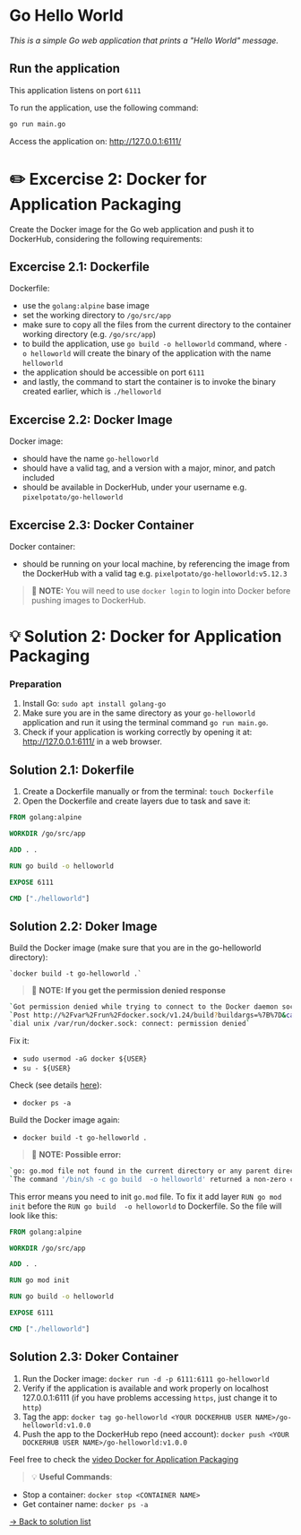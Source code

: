 # Go Hello World

*This is a simple Go web application that prints a "Hello World" message.*

## Run the application

This application listens on port `6111`

To run the application, use the following command:

```sh
go run main.go 
```

Access the application on: <http://127.0.0.1:6111/>

# :pencil2: Excercise 2: Docker for Application Packaging

Create the Docker image for the Go web application and push it to DockerHub, considering the following requirements:

## Excercise 2.1: Dockerfile

Dockerfile:

- use the `golang:alpine` base image
- set the working directory to `/go/src/app`
- make sure to copy all the files from the current directory to the container working directory (e.g. `/go/src/app`)
- to build the application, use `go build -o helloworld` command, where `-o helloworld` will create the binary of the application with the name `helloworld`
- the application should be accessible on port `6111`
- and lastly, the command to start the container is to invoke the binary created earlier, which is `./helloworld`

## Excercise 2.2: Docker Image

Docker image:

- should have the name `go-helloworld`
- should have a valid tag, and a version with a major, minor, and patch included
- should be available in DockerHub, under your username e.g. `pixelpotato/go-helloworld`

## Excercise 2.3: Docker Container

Docker container:

- should be running on your local machine, by referencing the image from the DockerHub with a valid tag e.g. `pixelpotato/go-helloworld:v5.12.3`

> :pushpin: **NOTE:** You will need to use `docker login` to login into Docker before pushing images to DockerHub.

# :bulb: Solution 2: Docker for Application Packaging

### Preparation

1. Install Go: `sudo apt install golang-go`
2. Make sure you are in the same directory as your `go-helloworld` application and run it using the terminal command `go run main.go`.
3. Check if your application is working correctly by opening it at: <http://127.0.0.1:6111/> in a web browser.

## Solution 2.1: Dokerfile

1. Create a Dockerfile manually or from the terminal: `touch Dockerfile`
2. Open the Dockerfile and create layers due to task and save it:

```dockerfile
FROM golang:alpine

WORKDIR /go/src/app

ADD . .

RUN go build -o helloworld

EXPOSE 6111

CMD ["./helloworld"]
```

## Solution 2.2: Doker Image

Build the Docker image (make sure that you are in the go-helloworld directory):

    `docker build -t go-helloworld .`

> :pushpin: **NOTE: If you get the permission denied response**
```bash
`Got permission denied while trying to connect to the Docker daemon socket at unix:///var/run/docker.sock: 
`Post http://%2Fvar%2Frun%2Fdocker.sock/v1.24/build?buildargs=%7B%7D&cachefrom=%5B%5D&cgroupparent=&cpuperiod=0&cpuquota=0&cpusetcpus=&cpusetmems=&cpushares=0&dockerfile=Dockerfile&labels=%7B%7D&memory=0&memswap=0&networkmode=default&rm=1&shmsize=0&t=go-helloworld&target=&ulimits=null&version=1: 
`dial unix /var/run/docker.sock: connect: permission denied`
```

Fix it:

- `sudo usermod -aG docker ${USER}`
- `su - ${USER}`

Check (see details [here](https://www.digitalocean.com/community/questions/how-to-fix-docker-got-permission-denied-while-trying-to-connect-to-the-docker-daemon-socket)):

- `docker ps -a`

Build the Docker image again:

- `docker build -t go-helloworld .`

> :pushpin: **NOTE: Possible error:**
```bash
`go: go.mod file not found in the current directory or any parent directory; see 'go help modules'`
`The command '/bin/sh -c go build  -o helloworld' returned a non-zero code: 1`
```
This error means you need to init `go.mod` file. To fix it add layer `RUN go mod init` before the `RUN go build  -o helloworld` to Dockerfile. So the file will look like this:

```dockerfile
FROM golang:alpine

WORKDIR /go/src/app

ADD . .

RUN go mod init

RUN go build -o helloworld

EXPOSE 6111

CMD ["./helloworld"]
```

## Solution 2.3: Doker Container

1. Run the Docker image: `docker run -d -p 6111:6111 go-helloworld`
2. Verify if the application is available and work properly on localhost 127.0.0.1:6111 (if you have problems accessing `https`, just change it to `http`)
3. Tag the app: `docker tag go-helloworld <YOUR DOCKERHUB USER NAME>/go-helloworld:v1.0.0`
4. Push the app to the DockerHub repo (need account): `docker push <YOUR DOCKERHUB USER NAME>/go-helloworld:v1.0.0`

Feel free to check the [video Docker for Application Packaging](https://www.youtube.com/watch?v=f6gw_f-CO8U&t=1s)

> :bulb: **Useful Commands**: 

- Stop a container: `docker stop <CONTAINER NAME>` 
- Get container name: `docker ps -a`

[-> Back to solution list](../solution_list.md)